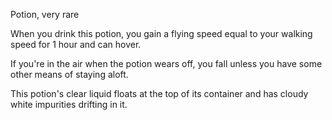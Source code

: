 Potion, very rare 

When you drink this potion, you gain a flying speed equal to your walking speed for 1 hour and can hover. 

If you're in the air when the potion wears off, you fall unless you have some other means of staying aloft. 

This potion's clear liquid floats at the top of its container and has cloudy white impurities drifting in it.